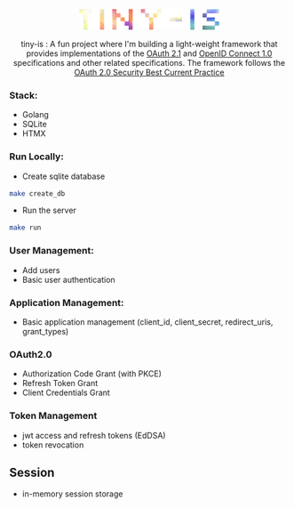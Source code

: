 <div align="center">

<picture>
  <source media="(prefers-color-scheme: light)" srcset="/docs/logo.png">
  <img alt="tiny corp logo" src="/docs/logo.png" width="50%" height="50%">
</picture>

tiny-is : A fun project where I'm building a light-weight framework that provides implementations of the [OAuth 2.1](https://datatracker.ietf.org/doc/html/draft-ietf-oauth-v2-1-10) and [OpenID Connect 1.0](https://openid.net/specs/openid-connect-core-1_0.html) specifications and other related specifications. The framework follows the [OAuth 2.0 Security Best Current Practice](https://datatracker.ietf.org/doc/html/draft-ietf-oauth-security-topics)

</div>

### Stack:
- Golang
- SQLite
- HTMX

### Run Locally:

- Create sqlite database
```bash
make create_db
```
- Run the server
```bash
make run
```

### User Management:
- Add users
- Basic user authentication

### Application Management:
- Basic application management (client_id, client_secret, redirect_uris, grant_types)

### OAuth2.0
- Authorization Code Grant (with PKCE)
- Refresh Token Grant
- Client Credentials Grant

### Token Management
- jwt access and refresh tokens (EdDSA)
- token revocation

## Session
- in-memory session storage


